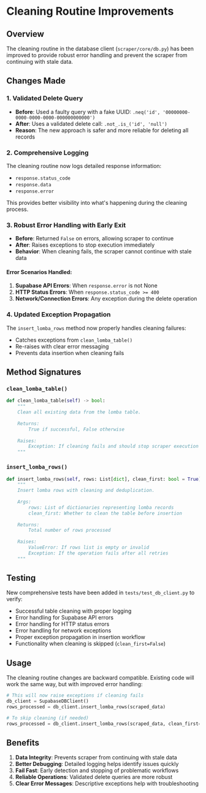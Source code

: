 # Cleaning Routine Improvements

## Overview

The cleaning routine in the database client (`scraper/core/db.py`) has been improved to provide robust error handling and prevent the scraper from continuing with stale data.

## Changes Made

### 1. Validated Delete Query
- **Before**: Used a faulty query with a fake UUID: `.neq('id', '00000000-0000-0000-0000-000000000000')`
- **After**: Uses a validated delete call: `.not_.is_('id', 'null')`
- **Reason**: The new approach is safer and more reliable for deleting all records

### 2. Comprehensive Logging
The cleaning routine now logs detailed response information:
- `response.status_code`
- `response.data`
- `response.error`

This provides better visibility into what's happening during the cleaning process.

### 3. Robust Error Handling with Early Exit
- **Before**: Returned `False` on errors, allowing scraper to continue
- **After**: Raises exceptions to stop execution immediately
- **Behavior**: When cleaning fails, the scraper cannot continue with stale data

#### Error Scenarios Handled:
1. **Supabase API Errors**: When `response.error` is not None
2. **HTTP Status Errors**: When `response.status_code >= 400`
3. **Network/Connection Errors**: Any exception during the delete operation

### 4. Updated Exception Propagation
The `insert_lomba_rows` method now properly handles cleaning failures:
- Catches exceptions from `clean_lomba_table()`
- Re-raises with clear error messaging
- Prevents data insertion when cleaning fails

## Method Signatures

### `clean_lomba_table()`
```python
def clean_lomba_table(self) -> bool:
    """
    Clean all existing data from the lomba table.
    
    Returns:
        True if successful, False otherwise
        
    Raises:
        Exception: If cleaning fails and should stop scraper execution
    """
```

### `insert_lomba_rows()`
```python
def insert_lomba_rows(self, rows: List[dict], clean_first: bool = True) -> int:
    """
    Insert lomba rows with cleaning and deduplication.
    
    Args:
        rows: List of dictionaries representing lomba records
        clean_first: Whether to clean the table before insertion
    
    Returns:
        Total number of rows processed
        
    Raises:
        ValueError: If rows list is empty or invalid
        Exception: If the operation fails after all retries
    """
```

## Testing

New comprehensive tests have been added in `tests/test_db_client.py` to verify:
- Successful table cleaning with proper logging
- Error handling for Supabase API errors
- Error handling for HTTP status errors
- Error handling for network exceptions
- Proper exception propagation in insertion workflow
- Functionality when cleaning is skipped (`clean_first=False`)

## Usage

The cleaning routine changes are backward compatible. Existing code will work the same way, but with improved error handling:

```python
# This will now raise exceptions if cleaning fails
db_client = SupabaseDBClient()
rows_processed = db_client.insert_lomba_rows(scraped_data)

# To skip cleaning (if needed)
rows_processed = db_client.insert_lomba_rows(scraped_data, clean_first=False)
```

## Benefits

1. **Data Integrity**: Prevents scraper from continuing with stale data
2. **Better Debugging**: Detailed logging helps identify issues quickly
3. **Fail Fast**: Early detection and stopping of problematic workflows
4. **Reliable Operations**: Validated delete queries are more robust
5. **Clear Error Messages**: Descriptive exceptions help with troubleshooting
